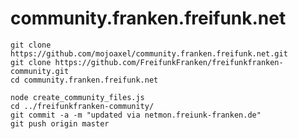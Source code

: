 community.franken.freifunk.net
==============================

```
git clone https://github.com/mojoaxel/community.franken.freifunk.net.git
git clone https://github.com/FreifunkFranken/freifunkfranken-community.git
cd community.franken.freifunk.net
```

```
node create_community_files.js
cd ../freifunkfranken-community/
git commit -a -m "updated via netmon.freiunk-franken.de"
git push origin master
```
